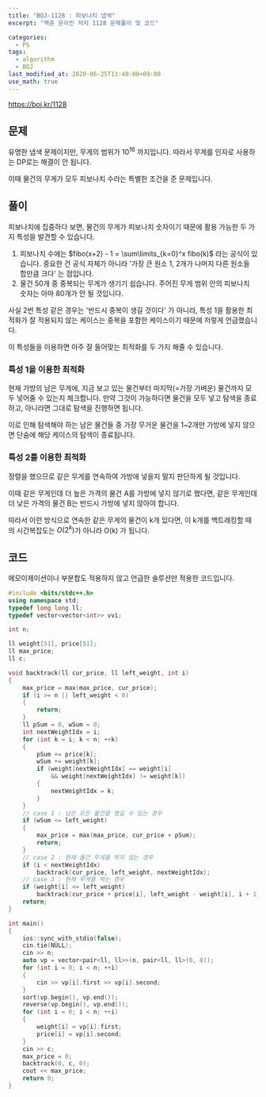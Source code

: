 ```yaml
---
title: "BOJ-1128 : 피보나치 냅색"
excerpt: "백준 온라인 저지 1128 문제풀이 및 코드"

categories:
  - PS
tags:
  - algorithm
  - BOJ
last_modified_at: 2020-06-25T11:40:00+09:00
use_math: true
---
```


<https://boj.kr/1128>

## 문제
유명한 냅색 문제이지만, 무게의 범위가 $10^{16}$ 까지입니다. 따라서 무게를 인자로 사용하는  DP로는 해결이 안 됩니다.

이때 물건의 무게가 모두 피보나치 수라는 특별한 조건을 준 문제입니다.

## 풀이
피보나치에 집중하다 보면, 물건의 무게가 피보나치 숫자이기 때문에 활용 가능한 두 가지 특성을 발견할 수 있습니다.

1. 피보나치 수에는 $fibo(x+2) - 1 = \sum\limits_{k=0}^x fibo(k)$ 라는 공식이 있습니다.
   중요한 건 공식 자체가 아니라 '가장 큰 원소 1, 2개가 나머지 다른 원소들 합만큼 크다' 는 점입니다.
2. 물건 50개 중 중복되는 무게가 생기기 쉽습니다. 주어진 무게 범위 안의 피보나치 숫자는 아마 80개가 안 될 것입니다.

사실 2번 특성 같은 경우는 '반드시 중복이 생길 것이다' 가 아니라, 특성 1을 활용한 최적화가 잘 적용되지 않는 케이스는 중복을 포함한 케이스이기 때문에 저렇게 언급했습니다.

이 특성들을 이용하면 아주 잘 들어맞는 최적화를 두 가지 해줄 수 있습니다.

### 특성 1을 이용한 최적화
현재 가방의 남은 무게에, 지금 보고 있는 물건부터 마지막(=가장 가벼운) 물건까지 모두 넣어줄 수 있는지 체크합니다.
만약 그것이 가능하다면 물건을 모두 넣고 탐색을 종료하고, 아니라면 그대로 탐색을 진행하면 됩니다.

이로 인해 탐색해야 하는 남은 물건들 중 가장 무거운 물건을 1~2개만 가방에 넣지 않으면 단숨에 해당 케이스의 탐색이 종료됩니다.

### 특성 2를 이용한 최적화
정렬을 했으므로 같은 무게를 연속하여 가방에 넣을지 말지 판단하게 될 것입니다.

이때 같은 무게인데 더 높은 가격의 물건 A를 가방에 넣지 않기로 했다면, 같은 무게인데 더 낮은 가격의 물건 B는 반드시 가방에 넣지 않아야 합니다.

따라서 이런 방식으로 연속한 같은 무게의 물건이 k개 있다면, 이 k개를 백트래킹할 때의 시간복잡도는 $O(2^k)$가 아니라 O(k) 가 됩니다.


## 코드
메모이제이션이나 부분합도 적용하지 않고 언급한 솔루션만 적용한 코드입니다.


```cpp
#include <bits/stdc++.h>
using namespace std;
typedef long long ll;
typedef vector<vector<int>> vvi;

int n;

ll weight[51], price[51];
ll max_price;
ll c;

void backtrack(ll cur_price, ll left_weight, int i)
{
    max_price = max(max_price, cur_price);
    if (i >= n || left_weight < 0)
    {
        return;
    }
    ll pSum = 0, wSum = 0;
    int nextWeightIdx = i;
    for (int k = i; k < n; ++k)
    {
        pSum += price[k];
        wSum += weight[k];
        if (weight[nextWeightIdx] == weight[i]
            && weight[nextWeightIdx] != weight[k])
        {
            nextWeightIdx = k;
        }
    }
    // case 1 : 남은 모든 물건을 챙길 수 있는 경우
    if (wSum <= left_weight)
    {
        max_price = max(max_price, cur_price + pSum);
        return;
    }
    // case 2 : 현재 물건 무게를 먹지 않는 경우
    if (i < nextWeightIdx)
        backtrack(cur_price, left_weight, nextWeightIdx);
    // case 3 : 현재 무게를 먹는 경우
    if (weight[i] <= left_weight)
        backtrack(cur_price + price[i], left_weight - weight[i], i + 1);
    return;
}

int main()
{
    ios::sync_with_stdio(false);
    cin.tie(NULL);
    cin >> n;
    auto vp = vector<pair<ll, ll>>(n, pair<ll, ll>(0, 0));
    for (int i = 0; i < n; ++i)
    {
        cin >> vp[i].first >> vp[i].second;
    }
    sort(vp.begin(), vp.end());
    reverse(vp.begin(), vp.end());
    for (int i = 0; i < n; ++i)
    {
        weight[i] = vp[i].first;
        price[i] = vp[i].second;
    }
    cin >> c;
    max_price = 0;
    backtrack(0, c, 0);
    cout << max_price;
    return 0;
}
```

